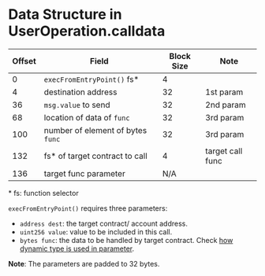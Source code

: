 # Data Structure in UserOperation.calldata

| Offset | Field                             | Block Size | Note             |
| ------ | --------------------------------- | ---------- | ---------------- |
| 0      | `execFromEntryPoint()` fs\*       | 4          |                  |
| 4      | destination address               | 32         | 1st param        |
| 36     | `msg.value` to send               | 32         | 2nd param        |
| 68     | location of data of `func`        | 32         | 3rd param        |
| 100    | number of element of bytes `func` | 32         | 3rd param        |
| 132    | fs\* of target contract to call   | 4          | target call func |
| 136    | target func parameter             | N/A        |                  |

\* fs: function selector

`execFromEntryPoint()` requires three parameters:

- `address dest`: the target contract/ account address.
- `uint256 value`: value to be included in this call.
- `bytes func`: the data to be handled by target contract. Check [how dynamic type is used in parameter](https://docs.soliditylang.org/en/v0.8.11/abi-spec.html#use-of-dynamic-types).

**Note**: The parameters are padded to 32 bytes.
